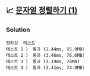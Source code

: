 ## 📈 [문자열 정렬하기 (1)](https://school.programmers.co.kr/learn/courses/30/lessons/120850)

### Solution

```text
정확성  테스트
테스트 1 〉	통과 (2.44ms, 85.9MB)
테스트 2 〉	통과 (3.46ms, 76.6MB)
테스트 3 〉	통과 (3.19ms, 78MB)
테스트 4 〉	통과 (3.41ms, 74.9MB)
```